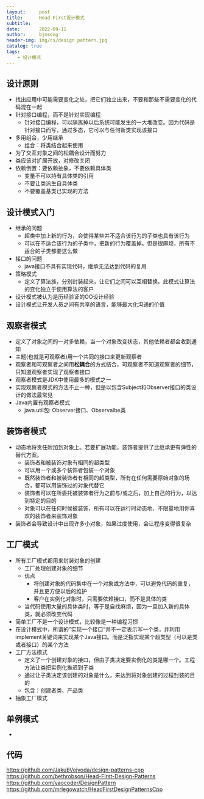 ```yaml
---
layout:     post
title:      Head First设计模式
subtitle:   
date:       2022-09-11
author:     bjmsong
header-img: img/cs/design pattern.jpg
catalog: true
tags:
    - 设计模式
---
```

## 设计原则
- 找出应用中可能需要变化之处，把它们独立出来，不要和那些不需要变化的代码混在一起
- 针对接口编程，而不是针对实现编程
    - 针对接口编程，可以隔离掉以后系统可能发生的一大堆改变。因为代码是针对接口而写，通过多态，它可以与任何新类实现该接口
- 多用组合，少用继承
    - 组合：将类结合起来使用
- 为了交互对象之间的松耦合设计而努力
- 类应该对扩展开放，对修改关闭
- 依赖倒置：要依赖抽象，不要依赖具体类
    - 变量不可以持有具体类的引用
    - 不要让类派生自具体类
    - 不要覆盖基类已实现的方法

## 设计模式入门
- 继承的问题
    - 超类中加上新的行为，会使得某些并不适合该行为的子类也具有该行为
    - 可以在不适合该行为的子类中，把新的行为覆盖掉。但是很麻烦，所有不适合的子类都要这么做
- 接口的问题
    - java接口不具有实现代码，继承无法达到代码的复用
- 策略模式
    - 定义了算法族，分别封装起来，让它们之间可以互相替换。此模式让算法的变化独立于使用算法的客户
- 设计模式被认为是历经验证的OO设计经验
- 设计模式让开发人员之间有共享的语言，能够最大化沟通的价值

## 观察者模式
- 定义了对象之间的一对多依赖，当一个对象改变状态，其他依赖者都会收到通知
- 主题(也就是可观察者)用一个共同的接口来更新观察者
- 观察者和可观察者之间用**松耦合**的方式结合，可观察者不知道观察者的细节，只知道观察者实现了观察者接口
- 观察者模式是JDK中使用最多的模式之一
- 实现观察者模式的方法不止一种，但是以包含Subject和Observer接口的类设计的做法最常见
- Java内置有观察者模式
    - java.util包: Observer接口、Observalbe类

## 装饰者模式
- 动态地将责任附加到对象上。若要扩展功能，装饰者提供了比继承更有弹性的替代方案。
    - 装饰者和被装饰对象有相同的超类型
    - 可以用一个或多个装饰者包装一个对象
    - 既然装饰者和被装饰者有相同的超类型，所有在任何需要原始对象的场合，都可以用装饰过的对象代替它
    - 装饰者可以在所委托被装饰者行为之前与/或之后，加上自己的行为，以达到特定的目的
    - 对象可以在任何时候被装饰，所有可以在运行时动态地、不限量地用你喜欢的装饰者来装饰对象 
- 装饰者会导致设计中出现许多小对象，如果过度使用，会让程序变得很复杂

## 工厂模式
- 所有工厂模式都用来封装对象的创建
    - 工厂处理创建对象的细节
    - 优点
        - 将创建对象的代码集中在一个对象或方法中，可以避免代码的重复，并且更方便以后的维护
        - 客户在实例化对象时，只需要依赖接口，而不是具体的类
    - 当代码使用大量的具体类时，等于是自找麻烦，因为一旦加入新的具体类，就必须改变代码
- 简单工厂不是一个设计模式，比较像是一种编程习惯
- 在设计模式中，所谓的”实现一个接口“并不一定表示写一个类，并利用implement关键词来实现某个Java接口。而是泛指实现某个超类型（可以是类或者接口）的某个方法
- 工厂方法模式
    - 定义了一个创建对象的接口，但由子类决定要实例化的类是哪一个。工程方法让类把实例化推迟到子类
    - 通过让子类决定该创建的对象是什么，来达到将对象创建的过程封装的目的
    - 包含：创建者类、产品类 
- 抽象工厂模式

## 单例模式
- 


## 代码
https://github.com/JakubVojvoda/design-patterns-cpp
https://github.com/bethrobson/Head-First-Design-Patterns
https://github.com/yaocoder/DesignPattern
https://github.com/mrlegowatch/HeadFirstDesignPatternsCpp


